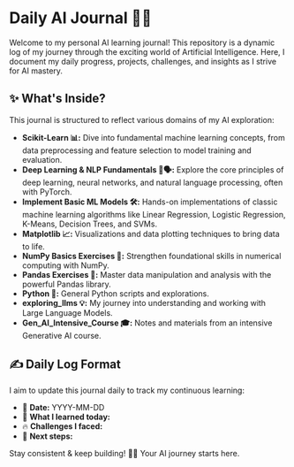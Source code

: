 # Daily AI Journal 🚀🧠

Welcome to my personal AI learning journal! This repository is a dynamic log of my journey through the exciting world of Artificial Intelligence. Here, I document my daily progress, projects, challenges, and insights as I strive for AI mastery.

## ✨ What's Inside?

This journal is structured to reflect various domains of my AI exploration:

-   **Scikit-Learn 📊:** Dive into fundamental machine learning concepts, from data preprocessing and feature selection to model training and evaluation.
-   **Deep Learning & NLP Fundamentals 🧠🗣️:** Explore the core principles of deep learning, neural networks, and natural language processing, often with PyTorch.
-   **Implement Basic ML Models 🛠️:** Hands-on implementations of classic machine learning algorithms like Linear Regression, Logistic Regression, K-Means, Decision Trees, and SVMs.
-   **Matplotlib 📈:** Visualizations and data plotting techniques to bring data to life.
-   **NumPy Basics Exercises 🔢:** Strengthen foundational skills in numerical computing with NumPy.
-   **Pandas Exercises 🐼:** Master data manipulation and analysis with the powerful Pandas library.
-   **Python 🐍:** General Python scripts and explorations.
-   **exploring_llms 💡:** My journey into understanding and working with Large Language Models.
-   **Gen_AI_Intensive_Course 🎓:** Notes and materials from an intensive Generative AI course.

## ✍️ Daily Log Format

I aim to update this journal daily to track my continuous learning:

-   📅 **Date:** YYYY-MM-DD
-   📌 **What I learned today:**
-   🔥 **Challenges I faced:**
-   🚀 **Next steps:**

Stay consistent & keep building! 💪🔥 Your AI journey starts here.
